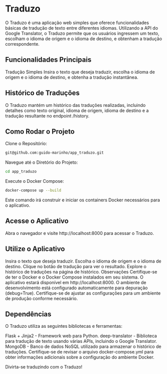 # Traduzo  
O Traduzo é uma aplicação web simples que oferece funcionalidades básicas de tradução de texto entre diferentes idiomas. Utilizando a API do Google Translator, o Traduzo permite que os usuários ingressem um texto, escolham o idioma de origem e o idioma de destino, e obtenham a tradução correspondente.

## Funcionalidades Principais
Tradução Simples
Insira o texto que deseja traduzir, escolha o idioma de origem e o idioma de destino, e obtenha a tradução instantânea.

## Histórico de Traduções
O Traduzo mantém um histórico das traduções realizadas, incluindo detalhes como texto original, idioma de origem, idioma de destino e a tradução resultante no endpoint /history.

## Como Rodar o Projeto

Clone o Repositório:

```bash
git@github.com:guido-marinho/app_traduzo.git
```
Navegue até o Diretório do Projeto:

```bash
cd app_traduzo
```
Execute o Docker Compose:

```bash
docker-compose up --build
```
Este comando irá construir e iniciar os containers Docker necessários para o aplicativo.

## Acesse o Aplicativo
Abra o navegador e visite http://localhost:8000 para acessar o Traduzo.

## Utilize o Aplicativo
Insira o texto que deseja traduzir.
Escolha o idioma de origem e o idioma de destino.
Clique no botão de tradução para ver o resultado.
Explore o histórico de traduções na página de histórico.
Observações
Certifique-se de ter o Docker e o Docker Compose instalados em seu sistema.
O aplicativo estará disponível em http://localhost:8000.
O ambiente de desenvolvimento está configurado automaticamente para depuração (debug=True). Certifique-se de ajustar as configurações para um ambiente de produção conforme necessário.
## Dependências
O Traduzo utiliza as seguintes bibliotecas e ferramentas:

Flask + Jinja2 - Framework web para Python.
deep-translator - Biblioteca para tradução de texto usando várias APIs, incluindo o Google Translator.
MongoDB - Banco de dados NoSQL utilizado para armazenar o histórico de traduções.
Certifique-se de revisar o arquivo docker-compose.yml para obter informações adicionais sobre a configuração do ambiente Docker.

Divirta-se traduzindo com o Traduzo!
